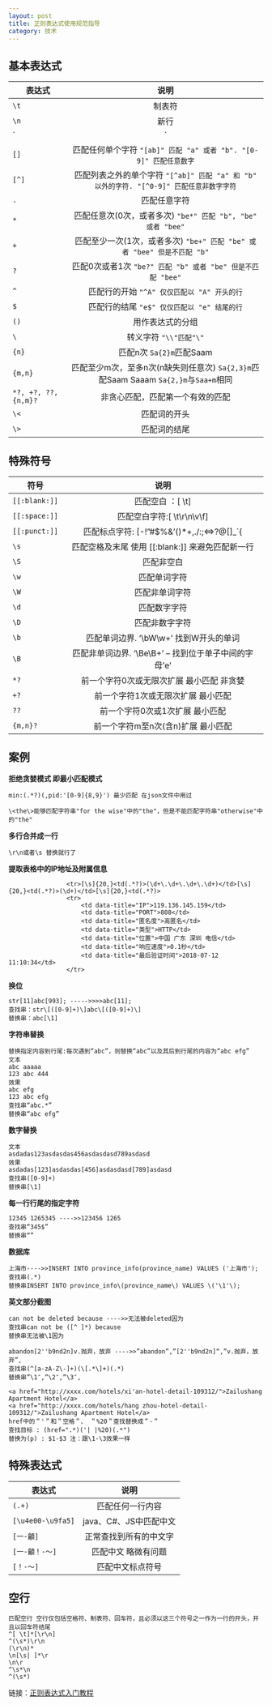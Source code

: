 ```yaml
---
layout: post
title: 正则表达式使用规范指导
category: 技术
---
```


## 基本表达式

| 表达式        | 说明           |
| ------------- |:-------------:|
| `\t`      | 制表符 |
| `\n`      | 新行      |
| `|` | `"ab|bc" 匹配 "ab" 或者 "bc"` |
| `[]` | 匹配任何单个字符 `"[ab]" 匹配 "a" 或者 "b". "[0-9]" 匹配任意数字`      |
| `[^]` | 匹配列表之外的单个字符 `"[^ab]" 匹配 "a" 和 "b" 以外的字符. "[^0-9]" 匹配任意非数字字符`      |
| `.`       | 匹配任意字符      |
| `*` | 匹配任意次(0次，或者多次) `"be*" 匹配 "b", "be" 或者 "bee"`      |
| `+` | 匹配至少一次(1次，或者多次) `"be+" 匹配 "be" 或者 "bee" 但是不匹配 "b"`      |
| `?` | 匹配0次或者1次 `"be?" 匹配 "b" 或者 "be" 但是不匹配 "bee"`      |
| `^` | 匹配行的开始 `"^A" 仅仅匹配以 "A" 开头的行`      |
| `$` | 匹配行的结尾 `"e$" 仅仅匹配以 "e" 结尾的行`      |
| `()` | 用作表达式的分组      |
| `\` | 转义字符 `"\\"匹配"\"`      |
| `{n}` | 匹配n次 `Sa{2}m`匹配Saam      |
| `{m,n}` | 匹配至少m次，至多n次(n缺失则任意次) `Sa{2,3}m`匹配Saam Saaam `Sa{2,}m`与`Saa+m`相同      |
| `*?, +?, ??, {n,m}?` | 非贪心匹配，匹配第一个有效的匹配       |
| `\<` | 匹配词的开头       |
| `\>` | 匹配词的结尾       |

## 特殊符号

| 符号        | 说明           |
| ------------- |:-------------:|
| `[[:blank:]]` | 匹配空白 ：[ \t]       |
| `[[:space:]]` | 匹配空白字符:[ \t\r\n\v\f]       |
| `[[:punct:]]` | 匹配标点字符: [-!”#$%&’()*+,./:;<=>?@[]_`{       |
| `\s` | 匹配空格及末尾 使用 [[:blank:]] 来避免匹配新一行      |
| `\S` | 匹配非空白      |
| `\w` | 匹配单词字符      |
| `\W` | 匹配非单词字符      |
| `\d` | 匹配数字字符       |
| `\D` | 匹配非数字字符       |
| `\b` | 匹配单词边界. ‘\bW\w+’ 找到W开头的单词       |
| `\B` | 匹配非单词边界. ‘\Be\B+’ – 找到位于单子中间的字母’e’       |
| `*?` | 前一个字符0次或无限次扩展 最小匹配 非贪婪 |
| `+?` | 前一个字符1次或无限次扩展 最小匹配 |
| `??` | 前一个字符0次或1次扩展 最小匹配 |
| `{m,n}?` | 前一个字符m至n次(含n)扩展 最小匹配 |

## 案例

**拒绝贪婪模式 即最小匹配模式**

```
min:(.*?)(,pid:'[0-9]{8,9}') 最少匹配 在json文件中用过

\<the\>能够匹配字符串"for the wise"中的"the"，但是不能匹配字符串"otherwise"中的"the"
```

**多行合并成一行**

```
\r\n或者\s 替换就行了
```

**提取表格中的IP地址及附属信息**

```
                <tr>[\s]{20,}<td(.*?)>(\d+\.\d+\.\d+\.\d+)</td>[\s]{20,}<td(.*?)>(\d+)</td>[\s]{20,}<td(.*?)>
                <tr>
                    <td data-title="IP">119.136.145.159</td>
                    <td data-title="PORT">808</td>
                    <td data-title="匿名度">高匿名</td>
                    <td data-title="类型">HTTP</td>
                    <td data-title="位置">中国 广东 深圳 电信</td>
                    <td data-title="响应速度">0.1秒</td>
                    <td data-title="最后验证时间">2018-07-12 11:10:34</td>
                </tr>
```

**换位**

```
str[11]abc[993]; ----->>>>abc[11]; 
查找串：str\[([0-9]+)\]abc\[([0-9]+)\] 
替换串：abc[\1] 
```

**字符串替换**

```
替换指定内容到行尾:每次遇到“abc”，则替换“abc”以及其后到行尾的内容为“abc efg” 
文本
abc aaaaa 
123 abc 444 
效果
abc efg 
123 abc efg 
查找串“abc.*” 
替换串“abc efg”
```

**数字替换**

```
文本
asdadas123asdasdas456asdasdasd789asdasd 
效果
asdadas[123]asdasdas[456]asdasdasd[789]asdasd 
查找串([0-9]+)
替换串[\1]
```

**每一行行尾的指定字符**

```
12345 1265345 ---->>123456 1265
查找串“345$” 
替换串“”
```

**数据库**

```
上海市---->>INSERT INTO province_info(province_name) VALUES ('上海市');
查找串(.*)
替换串INSERT INTO province_info\(province_name\) VALUES \('\1'\);
```
**英文部分截图**

```
can not be deleted because ---->>无法被deleted因为
查找串can not be ([^ ]*) because 
替换串无法被\1因为 

abandon[2''b9nd2n]v.抛弃，放弃 ---->>”abandon”,”[2''b9nd2n]“,”v.抛弃，放弃”, 
查找串(^[a-zA-Z\-]+)(\[.*\]+)(.*) 
替换串”\1″,”\2″,”\3″, 

<a href="http://xxxx.com/hotels/xi'an-hotel-detail-109312/">Zailushang Apartment Hotel</a>
<a href="http://xxxx.com/hotels/hang zhou-hotel-detail-109312/">Zailushang Apartment Hotel</a>
href中的＂'＂和＂空格＂、 ＂%20＂查找替换成＂-＂
查找目标 : (href=".*)('| |%20)(.*")
替换为(p) : $1-$3 注：跟\1-\3效果一样
```

## 特殊表达式

| 表达式        | 说明           |
| ------------- |:-------------:|
| `(.+)`      | 匹配任何一行内容 |
| `[\u4e00-\u9fa5]`      | java、C#、JS中匹配中文 |
| `[一-龥]`      | 正常查找到所有的中文字 |
| `[一-龥！-～]`      | 匹配中文 略微有问题 |
| `[！-～]`      | 匹配中文标点符号 |

## 空行
```
匹配空行 空行仅包括空格符、制表符、回车符，且必须以这三个符号之一作为一行的开头，并且以回车符结尾
^[ \t]*[\r\n]
^(\s*)\r\n
(\r\n)*
\n[\s| ]*\r
\n\r
^\s*\n
^(\s*)
```


链接：[正则表达式入门教程](https://deerchao.net/tutorials/regex/regex.htm)

